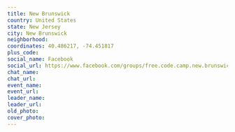 ```yaml
---
title: New Brunswick
country: United States
state: New Jersey
city: New Brunswick
neighborhood: 
coordinates: 40.486217, -74.451817
plus_code:
social_name: Facebook
social_url: https://www.facebook.com/groups/free.code.camp.new.brunswick.new.jersey
chat_name:
chat_url:
event_name:
event_url:
leader_name:
leader_url:
old_photo: 
cover_photo:
---
```

